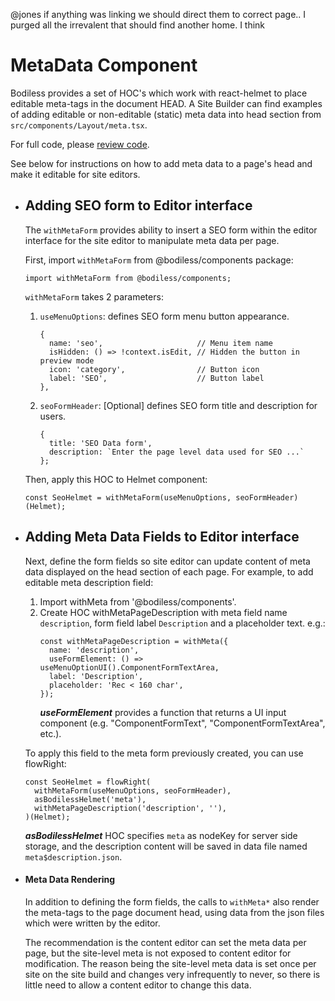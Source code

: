 @jones if anything was linking we should direct them to correct page..
I purged all the irrevalent that should find another home.   I think 

# MetaData Component

Bodiless provides a set of HOC's which work with react-helmet to place editable
meta-tags in the document HEAD.  A Site Builder can find examples of adding editable or
non-editable (static) meta data into head section from
`src/components/Layout/meta.tsx`.

For full code, please
[review code](https://github.com/johnsonandjohnson/Bodiless-JS/tree/main/examples/starter/src/components/Layout/meta.tsx).

See below for instructions on how to add meta data to a page's head and make it editable for site
editors.

- ## Adding SEO form to Editor interface
  The `withMetaForm` provides ability to insert a SEO form
within the editor interface for the site editor to manipulate meta data per
page.

  First, import `withMetaForm` from @bodiless/components package:
  ```
  import withMetaForm from @bodiless/components;
  ```
  `withMetaForm` takes 2 parameters:
  1. `useMenuOptions`: defines SEO form menu button appearance.
      ```
      {
        name: 'seo',                     // Menu item name
        isHidden: () => !context.isEdit, // Hidden the button in preview mode
        icon: 'category',                // Button icon
        label: 'SEO',                    // Button label
      },
      ```
  1. `seoFormHeader`: [Optional] defines SEO form title and description for users.
      ```
      {
        title: 'SEO Data form',
        description: `Enter the page level data used for SEO ...`
      };
      ```
  Then, apply this HOC to Helmet component:
  ```
  const SeoHelmet = withMetaForm(useMenuOptions, seoFormHeader)(Helmet);
  ```

- ## Adding Meta Data Fields to Editor interface
  Next, define the form fields so site editor can update content of meta data displayed
  on the head section of each page. For example, to add editable meta description field:
  1. Import withMeta from '@bodiless/components'.
  1. Create HOC withMetaPageDescription with meta field name `description`, form
     field label `Description` and a placeholder text. e.g.:
      ```
      const withMetaPageDescription = withMeta({
        name: 'description',
        useFormElement: () => useMenuOptionUI().ComponentFormTextArea,
        label: 'Description',
        placeholder: 'Rec < 160 char',
      });
      ```
      ***useFormElement*** provides a function that returns a UI input component
      (e.g. "ComponentFormText", "ComponentFormTextArea", etc.).

  To apply this field to the meta form previously created, you can use flowRight:
  ``` 
  const SeoHelmet = flowRight(
    withMetaForm(useMenuOptions, seoFormHeader),
    asBodilessHelmet('meta'),
    withMetaPageDescription('description', ''),
  )(Helmet);
  ```
  ***asBodilessHelmet*** HOC specifies `meta` as nodeKey for server side
  storage, and the description content will be saved in data file named
  `meta$description.json`.
- #### Meta Data Rendering
  In addition to defining the form fields, the calls to `withMeta*` also render
  the meta-tags to the page document head, using data from the json files which were
  written by the editor. 
  
  The recommendation is the content editor can set the meta data per page, but the
  site-level meta is not exposed to content editor for modification. The reason being the
  site-level meta data is set once per site on the site build and changes very infrequently
  to never, so there is little need to allow a content editor to change this data.
